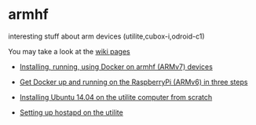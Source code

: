 # armhf
interesting stuff about arm devices (utilite,cubox-i,odroid-c1)

You may take a look at the [wiki pages](https://github.com/umiddelb/armhf/wiki)

* [Installing, running, using Docker on armhf (ARMv7) devices](https://github.com/umiddelb/armhf/wiki/Installing,-running,-using-docker-on-armhf-(ARMv7)-devices)

* [Get Docker up and running on the RaspberryPi (ARMv6) in three steps](https://github.com/umiddelb/armhf/wiki/Get-Docker-up-and-running-on-the-RaspberryPi-%28ARMv6%29-in-three-steps)

* [Installing Ubuntu 14.04 on the utilite computer from scratch](https://github.com/umiddelb/armhf/wiki/Installing-Ubuntu-14.04-on-the-utilite-computer-from-scratch)


* [Setting up hostapd on the utilite](https://github.com/umiddelb/armhf/wiki/Setting-up-hostapd-on-the-utilite)
